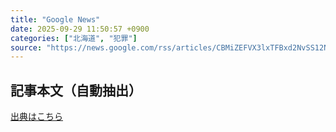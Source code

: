 ```yaml
---
title: "Google News"
date: 2025-09-29 11:50:57 +0900
categories: ["北海道", "犯罪"]
source: "https://news.google.com/rss/articles/CBMiZEFVX3lxTFBxd2NvSS12NFNTUXVORHp4dzA4RFBBVGh0VHFRMFgwQW1VNDNHMG1XeEg1QmdabnZlVkwyUTJRaV9mb2d0MjRDZUpHQm1udUtvcm1kSUxCWnFNRTdERURJLThmY24?oc=5"
---
```


## 記事本文（自動抽出）
<body class="y0K44d EA71Tc" id="readabilityBody"></body>

[出典はこちら](https://news.google.com/rss/articles/CBMiZEFVX3lxTFBxd2NvSS12NFNTUXVORHp4dzA4RFBBVGh0VHFRMFgwQW1VNDNHMG1XeEg1QmdabnZlVkwyUTJRaV9mb2d0MjRDZUpHQm1udUtvcm1kSUxCWnFNRTdERURJLThmY24?oc=5)
